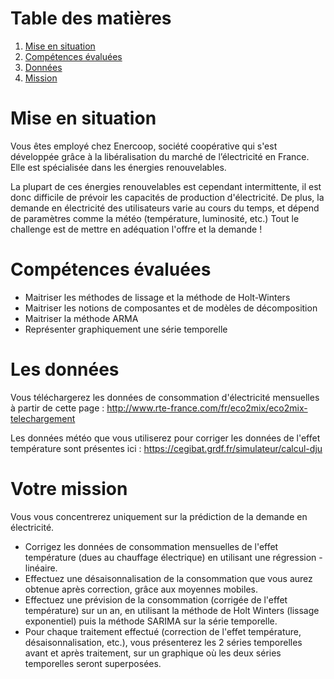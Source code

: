 # Table des matières
1. [Mise en situation](#Scenario) 
2. [Compétences évaluées](#Comp)
3. [Données](#data)
4. [Mission](#mission)

# Mise en situation <a name="Scenario"></a>
Vous êtes employé chez Enercoop, société coopérative qui s'est développée grâce à la libéralisation du marché de l’électricité en France. Elle est spécialisée dans les énergies renouvelables.

La plupart de ces énergies renouvelables est cependant intermittente, il est donc difficile de prévoir les capacités de production d'électricité. De plus, la demande en électricité des utilisateurs varie au cours du temps, et dépend de paramètres comme la météo (température, luminosité, etc.) Tout le challenge est de mettre en adéquation l'offre et la demande !

# Compétences évaluées <a name="Comp"></a>
- Maitriser les méthodes de lissage et la méthode de Holt-Winters
- Maitriser les notions de composantes et de modèles de décomposition
- Maitriser la méthode ARMA
- Représenter graphiquement une série temporelle

# Les données <a name="data"></a>
Vous téléchargerez les données de consommation d'électricité mensuelles à partir de cette page : http://www.rte-france.com/fr/eco2mix/eco2mix-telechargement

Les données météo que vous utiliserez pour corriger les données de l'effet température sont présentes ici : https://cegibat.grdf.fr/simulateur/calcul-dju

# Votre mission <a name="mission"></a>
Vous vous concentrerez uniquement sur la prédiction de la demande en électricité.

- Corrigez les données de consommation mensuelles de l'effet température (dues au chauffage électrique) en utilisant une régression - linéaire.
- Effectuez une désaisonnalisation de la consommation que vous aurez obtenue après correction, grâce aux moyennes mobiles.
- Effectuez une prévision de la consommation (corrigée de l'effet température) sur un an, en utilisant la méthode de Holt Winters (lissage exponentiel) puis la méthode SARIMA sur la série temporelle.
- Pour chaque traitement effectué (correction de l'effet température, désaisonnalisation, etc.), vous présenterez les 2 séries temporelles avant et après traitement, sur un graphique où les deux séries temporelles seront superposées.
